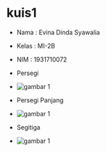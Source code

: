 # kuis1


- Nama : Evina Dinda Syawalia
- Kelas : MI-2B
- NIM : 1931710072

- Persegi
- ![gambar 1](image/image1.jpg)
- Persegi Panjang
- ![gambar 1](image/image2.jpeg)
- Segitiga
- ![gambar 1](image/image3.jpeg)
